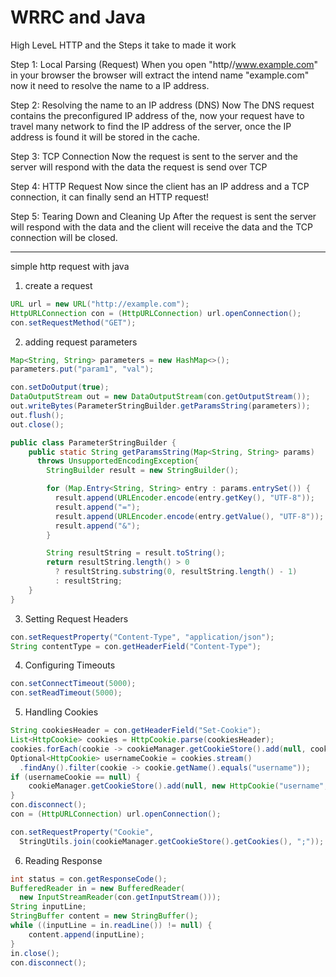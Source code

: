 # WRRC and Java

High LeveL HTTP and the Steps it take to made it work

Step 1: Local Parsing (Request)
When you open "http//www.example.com" in your browser the browser will extract the intend name "example.com" now it need to resolve the name to a IP address.

Step 2: Resolving the name to an IP address (DNS)
Now The DNS request contains the preconfigured IP address of the, now your request have to travel many network to find the IP address of the server, once the IP address is found it will be stored in the cache.

Step 3: TCP Connection
Now the request is sent to the server and the server will respond with the data the request is send over TCP

Step 4: HTTP Request
Now since the client has an IP address and a TCP connection, it can finally send an HTTP request!

Step 5: Tearing Down and Cleaning Up
After the request is sent the server will respond with the data and the client will receive the data and the TCP connection will be closed.

---

simple http request with java

1. create a request

```java
URL url = new URL("http://example.com");
HttpURLConnection con = (HttpURLConnection) url.openConnection();
con.setRequestMethod("GET");
```

2. adding request parameters

```java
Map<String, String> parameters = new HashMap<>();
parameters.put("param1", "val");

con.setDoOutput(true);
DataOutputStream out = new DataOutputStream(con.getOutputStream());
out.writeBytes(ParameterStringBuilder.getParamsString(parameters));
out.flush();
out.close();
```

```java
public class ParameterStringBuilder {
    public static String getParamsString(Map<String, String> params)
      throws UnsupportedEncodingException{
        StringBuilder result = new StringBuilder();

        for (Map.Entry<String, String> entry : params.entrySet()) {
          result.append(URLEncoder.encode(entry.getKey(), "UTF-8"));
          result.append("=");
          result.append(URLEncoder.encode(entry.getValue(), "UTF-8"));
          result.append("&");
        }

        String resultString = result.toString();
        return resultString.length() > 0
          ? resultString.substring(0, resultString.length() - 1)
          : resultString;
    }
}
```

3. Setting Request Headers

```java
con.setRequestProperty("Content-Type", "application/json");
String contentType = con.getHeaderField("Content-Type");
```

4. Configuring Timeouts

```java
con.setConnectTimeout(5000);
con.setReadTimeout(5000);
```

5. Handling Cookies

```java
String cookiesHeader = con.getHeaderField("Set-Cookie");
List<HttpCookie> cookies = HttpCookie.parse(cookiesHeader);
cookies.forEach(cookie -> cookieManager.getCookieStore().add(null, cookie));
Optional<HttpCookie> usernameCookie = cookies.stream()
  .findAny().filter(cookie -> cookie.getName().equals("username"));
if (usernameCookie == null) {
    cookieManager.getCookieStore().add(null, new HttpCookie("username", "john"));
}
con.disconnect();
con = (HttpURLConnection) url.openConnection();

con.setRequestProperty("Cookie",
  StringUtils.join(cookieManager.getCookieStore().getCookies(), ";"));
```

6. Reading Response

```java
int status = con.getResponseCode();
BufferedReader in = new BufferedReader(
  new InputStreamReader(con.getInputStream()));
String inputLine;
StringBuffer content = new StringBuffer();
while ((inputLine = in.readLine()) != null) {
    content.append(inputLine);
}
in.close();
con.disconnect();
```

